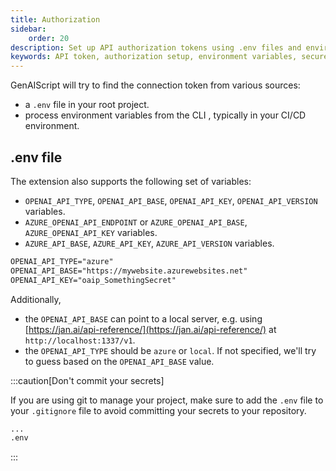 ```yaml
---
title: Authorization
sidebar:
    order: 20
description: Set up API authorization tokens using .env files and environment variables for secure API access.
keywords: API token, authorization setup, environment variables, secure access, .env configuration
---
```


GenAIScript will try to find the connection token from various sources:

-   a `.env` file in your root project.
-   process environment variables from the CLI , typically in your CI/CD environment.

## .env file

The extension also supports the following set of variables:

-   `OPENAI_API_TYPE`, `OPENAI_API_BASE`, `OPENAI_API_KEY`, `OPENAI_API_VERSION` variables.
-   `AZURE_OPENAI_API_ENDPOINT` or `AZURE_OPENAI_API_BASE`, `AZURE_OPENAI_API_KEY` variables.
-   `AZURE_API_BASE`, `AZURE_API_KEY`, `AZURE_API_VERSION` variables.

```txt title=".env"
OPENAI_API_TYPE="azure"
OPENAI_API_BASE="https://mywebsite.azurewebsites.net"
OPENAI_API_KEY="oaip_SomethingSecret"
```

Additionally,

-   the `OPENAI_API_BASE` can point to a local server, e.g. using [https://jan.ai/api-reference/](https://jan.ai/api-reference/) at `http://localhost:1337/v1`.
-   the `OPENAI_API_TYPE` should be `azure` or `local`. If not specified, we'll try to guess based on the `OPENAI_API_BASE` value.

:::caution[Don't commit your secrets]

If you are using git to manage your project, make sure to add the `.env` file to your `.gitignore` file to avoid committing your secrets to your repository.

```txt title=".gitignore"
...
.env
```

:::
